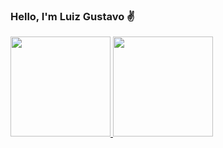 ### Hello, I'm Luiz Gustavo ✌

<div>
  <a href="https://github.com/jpmoraess">
  <img height="160em" src="https://github-readme-stats.vercel.app/api?username=jpmoraess&show_icons=true&theme=dark&include_all_commits=true&count_private=true"/>
  <img height="160em" src="https://github-readme-stats.vercel.app/api/top-langs/?username=jpmoraess&layout=compact&langs_count=16&theme=dark"/>
</div>  
